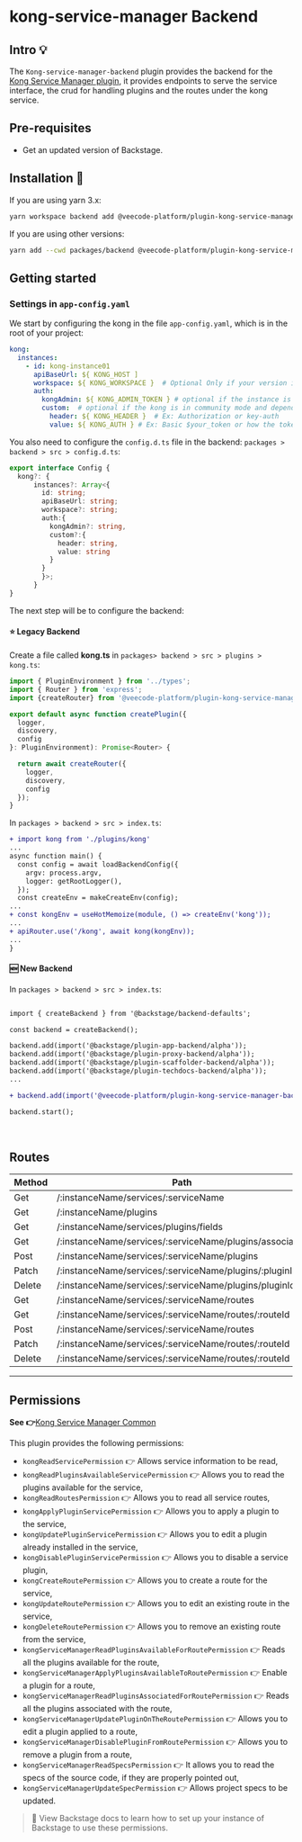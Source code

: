 # kong-service-manager Backend

## Intro 💡

The `Kong-service-manager-backend` plugin provides the backend for the [Kong Service Manager plugin](https://github.com/veecode-platform/platform-backstage-plugins/tree/master/plugins/kong-service-manager),
it provides endpoints to serve the service interface, the crud for handling plugins and the routes under the kong service.

## Pre-requisites

- Get an updated version of Backstage.
  

## Installation 🔧


If you are using yarn 3.x:

```bash
yarn workspace backend add @veecode-platform/plugin-kong-service-manager-backend
```

If you are using other versions:

```bash
yarn add --cwd packages/backend @veecode-platform/plugin-kong-service-manager-backend
```


## Getting started

### Settings in `app-config.yaml`

We start by configuring the kong in the file `app-config.yaml`, which is in the root of your project:

```yaml
kong:
  instances:
    - id: kong-instance01
      apiBaseUrl: ${ KONG_HOST ]
      workspace: ${ KONG_WORKSPACE }  # Optional Only if your version is enterprise
      auth:
        kongAdmin: ${ KONG_ADMIN_TOKEN } # optional if the instance is enterprise
        custom:  # optional if the kong is in community mode and depending on the authentication used
          header: ${ KONG_HEADER }  # Ex: Authorization or key-auth
          value: ${ KONG_AUTH } # Ex: Basic $your_token or how the token is added depending on the approach
   ```

You also need to configure the `config.d.ts` file in the backend:
`packages > backend > src > config.d.ts`:

```ts
export interface Config {
  kong?: {
      instances?: Array<{
        id: string;
        apiBaseUrl: string;
        workspace?: string;
        auth:{
          kongAdmin?: string,
          custom?:{
            header: string,
            value: string
          }
        }
        }>;
      }
}
```


The next step will be to configure the backend:

#### ⭐ Legacy Backend

Create a file called **kong.ts** in `packages> backend > src > plugins > kong.ts`:

```ts
import { PluginEnvironment } from '../types';
import { Router } from 'express';
import {createRouter} from '@veecode-platform/plugin-kong-service-manager-backend';

export default async function createPlugin({
  logger,
  discovery,
  config
}: PluginEnvironment): Promise<Router> {

  return await createRouter({
    logger,
    discovery,
    config
  });
}
```
In `packages > backend > src > index.ts`:

```diff
+ import kong from './plugins/kong'
...
async function main() {
  const config = await loadBackendConfig({
    argv: process.argv,
    logger: getRootLogger(),
  });
  const createEnv = makeCreateEnv(config);
...
+ const kongEnv = useHotMemoize(module, () => createEnv('kong'));
...
+ apiRouter.use('/kong', await kong(kongEnv));
...
}
```

#### 🆕 New Backend

In `packages > backend > src > index.ts`:

```diff

import { createBackend } from '@backstage/backend-defaults';

const backend = createBackend();

backend.add(import('@backstage/plugin-app-backend/alpha'));
backend.add(import('@backstage/plugin-proxy-backend/alpha'));
backend.add(import('@backstage/plugin-scaffolder-backend/alpha'));
backend.add(import('@backstage/plugin-techdocs-backend/alpha'));
...

+ backend.add(import('@veecode-platform/plugin-kong-service-manager-backend'));

backend.start();
```

<br>


## Routes

| Method | Path                                        | Endpoint                                               |
|--------|---------------------------------------------|--------------------------------------------------------|
| Get    | /:instanceName/services/:serviceName                      | backendBaseUrl/api/kong/:instance/services/:serviceName                               |
| Get    | /:instanceName/plugins              | backendBaseUrl/api/kong/:instance/plugins  |
| Get    | /:instanceName/services/plugins/fields                    | backendBaseUrl/api/kong/services/plugins/fields        |
| Get    | /:instanceName/services/:serviceName/plugins/associated   | backendBaseUrl/api/kong/:instance/services/:serviceName/plugins/associated |
| Post   | /:instanceName/services/:serviceName/plugins              | backendBaseUrl/api/kong/:instance/services/:serviceName/plugins  |
| Patch  | /:instanceName/services/:serviceName/plugins/:pluginId              | backendBaseUrl/api/kong/:instance/services/:serviceName/plugins  |
| Delete | /:instanceName/services/:serviceName/plugins/pluginId              | backendBaseUrl/api/kong/:instance/services/:serviceName/plugins  |
| Get    | /:instanceName/services/:serviceName/routes               | backendBaseUrl/api/kong/:instance/services/:serviceName/routes   |
| Get    | /:instanceName/services/:serviceName/routes/:routeId      | backendBaseUrl/api/kong/:instance/services/:serviceName/routes/:routeId |
| Post   | /:instanceName/services/:serviceName/routes      | backendBaseUrl/api/kong/:instance/services/:serviceName/routes |  
| Patch  | /:instanceName/services/:serviceName/routes/:routeId      | backendBaseUrl/api/kong/:instance/services/:serviceName/routes/:routeId |
| Delete | /:instanceName/services/:serviceName/routes/:routeId      | backendBaseUrl/api/kong/:instanceservices/:serviceName/routes/:routeId |



---


## Permissions

**See 👉**[Kong Service Manager Common](https://github.com/veecode-platform/platform-backstage-plugins/blob/kong-feature-permission/plugins/kong-service-manager-common/README.md)

This plugin provides the following permissions:

- `kongReadServicePermission` 👉 Allows service information to be read,
- `kongReadPluginsAvailableServicePermission` 👉 Allows you to read the plugins available for the service,
- `kongReadRoutesPermission` 👉 Allows you to read all service routes,
- `kongApplyPluginServicePermission` 👉 Allows you to apply a plugin to the service,
- `kongUpdatePluginServicePermission` 👉 Allows you to edit a plugin already installed in the service,
- `kongDisablePluginServicePermission` 👉 Allows you to disable a service plugin,
- `kongCreateRoutePermission` 👉 Allows you to create a route for the service,
- `kongUpdateRoutePermission` 👉 Allows you to edit an existing route in the service,
- `kongDeleteRoutePermission` 👉 Allows you to remove an existing route from the service,
- `kongServiceManagerReadPluginsAvailableForRoutePermission` 👉 Reads all the plugins available for the route,
- `kongServiceManagerApplyPluginsAvailableToRoutePermission` 👉 Enable a plugin for a route,
- `kongServiceManagerReadPluginsAssociatedForRoutePermission` 👉 Reads all the plugins associated with the route,
- `kongServiceManagerUpdatePluginOnTheRoutePermission` 👉 Allows you to edit a plugin applied to a route,
- `kongServiceManagerDisablePluginFromRoutePermission` 👉 Allows you to remove a plugin from a route,
- `kongServiceManagerReadSpecsPermission` 👉 It allows you to read the specs of the source code, if they are properly pointed out,
- `kongServiceManagerUpdateSpecPermission` 👉 Allows project specs to be updated.


> 🚨 View Backstage docs to learn how to set up your instance of Backstage to use these permissions.